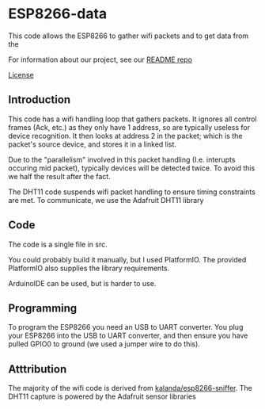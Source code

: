 # ESP8266-data

This code allows the ESP8266 to gather wifi packets and to get data from the 

For information about our project, see our [README repo](https://github.com/GP2020-Sierra/README)

[License](/LICENSE)

## Introduction

This code has a wifi handling loop that gathers packets. It ignores all control frames (Ack, etc.) as they only have 1 address, so are typically useless for device recognition. It then looks at address 2 in the packet; which is the packet's source device, and stores it in a linked list.

Due to the "parallelism" involved in this packet handling (I.e. interupts occuring mid packet), typically devices will be detected twice. To avoid this we half the result after the fact.

The DHT11 code suspends wifi packet handling to ensure timing constraints are met. To communicate, we use the Adafruit DHT11 library

## Code  

The code is a single file in src.

You could probably build it manually, but I used PlatformIO. The provided PlatformIO also supplies the library requirements.

ArduinoIDE can be used, but is harder to use.

## Programming

To program the ESP8266 you need an USB to UART converter. You plug your ESP8266 into the USB to UART converter, and then ensure you have pulled GPIO0 to ground (we used a jumper wire to do this).

## Atttribution

The majority of the wifi code is derived from [kalanda/esp8266-sniffer](https://github.com/kalanda/esp8266-sniffer).
The DHT11 capture is powered by the Adafruit sensor libraries
